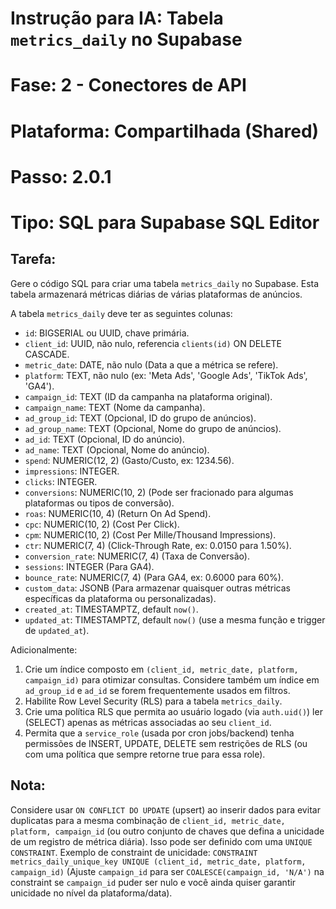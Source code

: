 # Instrução para IA: Tabela `metrics_daily` no Supabase
# Fase: 2 - Conectores de API
# Plataforma: Compartilhada (Shared)
# Passo: 2.0.1
# Tipo: SQL para Supabase SQL Editor

## Tarefa:
Gere o código SQL para criar uma tabela `metrics_daily` no Supabase. Esta tabela armazenará métricas diárias de várias plataformas de anúncios.

A tabela `metrics_daily` deve ter as seguintes colunas:
- `id`: BIGSERIAL ou UUID, chave primária.
- `client_id`: UUID, não nulo, referencia `clients(id)` ON DELETE CASCADE.
- `metric_date`: DATE, não nulo (Data a que a métrica se refere).
- `platform`: TEXT, não nulo (ex: 'Meta Ads', 'Google Ads', 'TikTok Ads', 'GA4').
- `campaign_id`: TEXT (ID da campanha na plataforma original).
- `campaign_name`: TEXT (Nome da campanha).
- `ad_group_id`: TEXT (Opcional, ID do grupo de anúncios).
- `ad_group_name`: TEXT (Opcional, Nome do grupo de anúncios).
- `ad_id`: TEXT (Opcional, ID do anúncio).
- `ad_name`: TEXT (Opcional, Nome do anúncio).
- `spend`: NUMERIC(12, 2) (Gasto/Custo, ex: 1234.56).
- `impressions`: INTEGER.
- `clicks`: INTEGER.
- `conversions`: NUMERIC(10, 2) (Pode ser fracionado para algumas plataformas ou tipos de conversão).
- `roas`: NUMERIC(10, 4) (Return On Ad Spend).
- `cpc`: NUMERIC(10, 2) (Cost Per Click).
- `cpm`: NUMERIC(10, 2) (Cost Per Mille/Thousand Impressions).
- `ctr`: NUMERIC(7, 4) (Click-Through Rate, ex: 0.0150 para 1.50%).
- `conversion_rate`: NUMERIC(7, 4) (Taxa de Conversão).
- `sessions`: INTEGER (Para GA4).
- `bounce_rate`: NUMERIC(7, 4) (Para GA4, ex: 0.6000 para 60%).
- `custom_data`: JSONB (Para armazenar quaisquer outras métricas específicas da plataforma ou personalizadas).
- `created_at`: TIMESTAMPTZ, default `now()`.
- `updated_at`: TIMESTAMPTZ, default `now()` (use a mesma função e trigger de `updated_at`).

Adicionalmente:
1. Crie um índice composto em `(client_id, metric_date, platform, campaign_id)` para otimizar consultas. Considere também um índice em `ad_group_id` e `ad_id` se forem frequentemente usados em filtros.
2. Habilite Row Level Security (RLS) para a tabela `metrics_daily`.
3. Crie uma política RLS que permita ao usuário logado (via `auth.uid()`) ler (SELECT) apenas as métricas associadas ao seu `client_id`.
4. Permita que a `service_role` (usada por cron jobs/backend) tenha permissões de INSERT, UPDATE, DELETE sem restrições de RLS (ou com uma política que sempre retorne true para essa role).

## Nota:
Considere usar `ON CONFLICT DO UPDATE` (upsert) ao inserir dados para evitar duplicatas para a mesma combinação de `client_id, metric_date, platform, campaign_id` (ou outro conjunto de chaves que defina a unicidade de um registro de métrica diária). Isso pode ser definido com uma `UNIQUE CONSTRAINT`.
Exemplo de constraint de unicidade:
`CONSTRAINT metrics_daily_unique_key UNIQUE (client_id, metric_date, platform, campaign_id)`
(Ajuste `campaign_id` para ser `COALESCE(campaign_id, 'N/A')` na constraint se `campaign_id` puder ser nulo e você ainda quiser garantir unicidade no nível da plataforma/data).